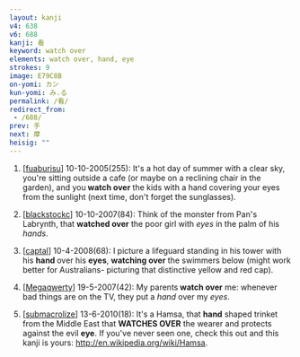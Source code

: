 ```yaml
---
layout: kanji
v4: 638
v6: 688
kanji: 看
keyword: watch over
elements: watch over, hand, eye
strokes: 9
image: E79C8B
on-yomi: カン
kun-yomi: み.る
permalink: /看/
redirect_from:
 - /688/
prev: 手
next: 摩
heisig: ""
---
```


1) [<a href="http://kanji.koohii.com/profile/fuaburisu">fuaburisu</a>] 10-10-2005(255): It&#039;s a hot day of summer with a clear sky, you&#039;re sitting outside a cafe (or maybe on a reclining chair in the garden), and you<strong> watch over</strong> the kids with a hand covering your eyes from the sunlight (next time, don&#039;t forget the sunglasses).

2) [<a href="http://kanji.koohii.com/profile/blackstockc">blackstockc</a>] 10-10-2007(84): Think of the monster from Pan&#039;s Labrynth, that <strong>watched over</strong> the poor girl with <em>eyes</em> in the palm of his <em>hands</em>.

3) [<a href="http://kanji.koohii.com/profile/captal">captal</a>] 10-4-2008(68): I picture a lifeguard standing in his tower with his <strong>hand </strong>over his <strong>eyes</strong>, <strong>watching over</strong> the swimmers below (might work better for Australians- picturing that distinctive yellow and red cap).

4) [<a href="http://kanji.koohii.com/profile/Megaqwerty">Megaqwerty</a>] 19-5-2007(42): My parents<strong> watch over</strong> me: whenever bad things are on the TV, they put a <em>hand</em> over my <em>eyes</em>.

5) [<a href="http://kanji.koohii.com/profile/submacrolize">submacrolize</a>] 13-6-2010(18): It&#039;s a Hamsa, that <strong>hand</strong> shaped trinket from the Middle East that <strong>WATCHES OVER</strong> the wearer and protects against the evil <strong>eye</strong>. If you&#039;ve never seen one, check this out and this kanji is yours: <a href="http://en.wikipedia.org/wiki/Hamsa">http://en.wikipedia.org/wiki/Hamsa</a>.

